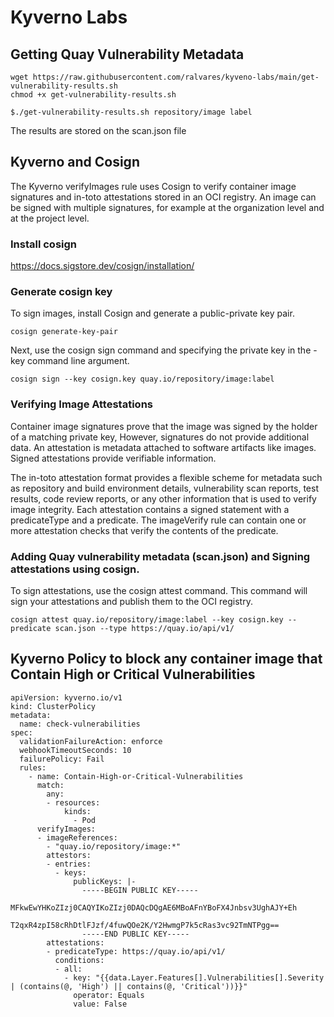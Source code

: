 # Kyverno Labs 

## Getting Quay Vulnerability Metadata 
```
wget https://raw.githubusercontent.com/ralvares/kyveno-labs/main/get-vulnerability-results.sh
chmod +x get-vulnerability-results.sh

$./get-vulnerability-results.sh repository/image label
```

The results are stored on the scan.json file

## Kyverno and Cosign 

The Kyverno verifyImages rule uses Cosign to verify container image signatures and in-toto attestations stored in an OCI registry.
An image can be signed with multiple signatures, for example at the organization level and at the project level.

### Install cosign

https://docs.sigstore.dev/cosign/installation/

### Generate cosign key

To sign images, install Cosign and generate a public-private key pair.

```
cosign generate-key-pair
```

Next, use the cosign sign command and specifying the private key in the -key command line argument.

```
cosign sign --key cosign.key quay.io/repository/image:label
```
### Verifying Image Attestations

Container image signatures prove that the image was signed by the holder of a matching private key, However, signatures do not provide additional data.
An attestation is metadata attached to software artifacts like images. Signed attestations provide verifiable information.

The in-toto attestation format provides a flexible scheme for metadata such as repository and build environment details, vulnerability scan reports, test results, code review reports, or any other information that is used to verify image integrity. Each attestation contains a signed statement with a predicateType and a predicate. The imageVerify rule can contain one or more attestation checks that verify the contents of the predicate.

### Adding Quay vulnerability metadata (scan.json) and Signing attestations using cosign.

To sign attestations, use the cosign attest command. This command will sign your attestations and publish them to the OCI registry.

```
cosign attest quay.io/repository/image:label --key cosign.key --predicate scan.json --type https://quay.io/api/v1/
```

## Kyverno Policy to block any container image that Contain High or Critical Vulnerabilities

```
apiVersion: kyverno.io/v1
kind: ClusterPolicy
metadata:
  name: check-vulnerabilities
spec:
  validationFailureAction: enforce
  webhookTimeoutSeconds: 10
  failurePolicy: Fail
  rules:
    - name: Contain-High-or-Critical-Vulnerabilities
      match:
        any:
        - resources:
            kinds:
              - Pod
      verifyImages:
      - imageReferences:
        - "quay.io/repository/image:*"
        attestors:
        - entries:
          - keys:
              publicKeys: |-
                -----BEGIN PUBLIC KEY-----
                MFkwEwYHKoZIzj0CAQYIKoZIzj0DAQcDQgAE6MBoAFnYBoFX4Jnbsv3UghAJY+Eh
                T2qxR4zpI58cRhDtlFJzf/4fuwQOe2K/Y2HwmgP7k5cRas3vc92TmNTPgg==
                -----END PUBLIC KEY-----                
        attestations:
        - predicateType: https://quay.io/api/v1/
          conditions:
          - all:
            - key: "{{data.Layer.Features[].Vulnerabilities[].Severity | (contains(@, 'High') || contains(@, 'Critical'))}}"
              operator: Equals
              value: False
```
